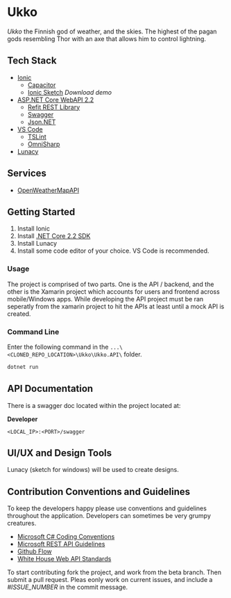 # Ukko

*Ukko* the Finnish god of weather, and the skies. The highest of the pagan gods resembling Thor with an axe that allows him to control lightning.

## Tech Stack

* [Ionic](https://ionicframework.com/)
    * [Capacitor](https://capacitor.ionicframework.com/)
    * [Ionic Sketch](https://ionicsketch.com/) *Download demo*
* [ASP.NET Core WebAPI 2.2](https://github.com/aspnet/Home)
    * [Refit REST Library](https://github.com/reactiveui/refit)
    * [Swagger](https://github.com/domaindrivendev/Swashbuckle.AspNetCore)
    * [Json.NET](https://www.newtonsoft.com/json)
* [VS Code](https://code.visualstudio.com/download)
    * [TSLint](https://marketplace.visualstudio.com/items?itemName=ms-vscode.vscode-typescript-tslint-plugin)
    * [OmniSharp](https://marketplace.visualstudio.com/items?itemName=ms-vscode.csharp)
* [Lunacy](https://www.microsoft.com/en-us/p/lunacy-sketch-for-windows/9pnlmkkpcljj?ocid=badge&rtc=1&activetab=pivot:overviewtab)

## Services

* [OpenWeatherMapAPI](https://openweathermap.org/api)

## Getting Started

1. Install Ionic
2. Install [.NET Core 2.2 SDK](https://dotnet.microsoft.com/download/thank-you/dotnet-sdk-2.2.103-windows-x64-installer)
3. Install Lunacy
4. Install some code editor of your choice. VS Code is recommended.

### Usage

The project is comprised of two parts. One is the API / backend, and the other is the Xamarin project which accounts for users and frontend across mobile/Windows apps. While developing the API project must be ran seperatly from the xamarin project to hit the APIs at least until a mock API is created.

### Command Line

Enter the following command in the `...\<CLONED_REPO_LOCATION>\Ukko\Ukko.API\` folder.

```bash
dotnet run
```

## API Documentation

There is a swagger doc located within the project located at:

**Developer**

```url
<LOCAL_IP>:<PORT>/swagger
```

## UI/UX and Design Tools

Lunacy (sketch for windows) will be used to create designs.

## Contribution Conventions and Guidelines

To keep the developers happy please use conventions and guidelines throughout the application. Developers can sometimes be very grumpy creatures.

* [Microsoft C# Coding Conventions](https://docs.microsoft.com/en-us/dotnet/csharp/programming-guide/inside-a-program/coding-conventions)
* [Microsoft REST API Guidelines](https://github.com/Microsoft/api-guidelines/blob/vNext/CONTRIBUTING.md)
* [Github Flow](https://guides.github.com/introduction/flow/)
* [White House Web API Standards](https://github.com/WhiteHouse/api-standards/blob/master/README.md)

To start contributing fork the project, and work from the beta branch. Then submit a pull request. Pleas eonly work on current issues, and include a *#ISSUE_NUMBER* in the commit message.
